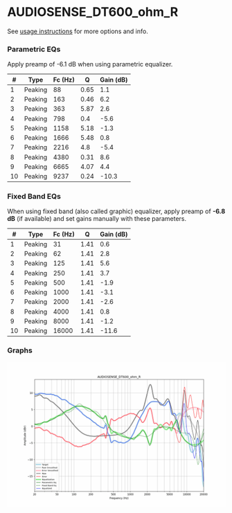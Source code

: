# AUDIOSENSE_DT600_ohm_R
See [usage instructions](https://github.com/jaakkopasanen/AutoEq#usage) for more options and info.

### Parametric EQs
Apply preamp of -6.1 dB when using parametric equalizer.

|   # | Type    |   Fc (Hz) |    Q |   Gain (dB) |
|-----|---------|-----------|------|-------------|
|   1 | Peaking |        88 | 0.65 |         1.1 |
|   2 | Peaking |       163 | 0.46 |         6.2 |
|   3 | Peaking |       363 | 5.87 |         2.6 |
|   4 | Peaking |       798 | 0.4  |        -5.6 |
|   5 | Peaking |      1158 | 5.18 |        -1.3 |
|   6 | Peaking |      1666 | 5.48 |         0.8 |
|   7 | Peaking |      2216 | 4.8  |        -5.4 |
|   8 | Peaking |      4380 | 0.31 |         8.6 |
|   9 | Peaking |      6665 | 4.07 |         4.4 |
|  10 | Peaking |      9237 | 0.24 |       -10.3 |

### Fixed Band EQs
When using fixed band (also called graphic) equalizer, apply preamp of **-6.8 dB** (if available) and set gains manually with these parameters.

|   # | Type    |   Fc (Hz) |    Q |   Gain (dB) |
|-----|---------|-----------|------|-------------|
|   1 | Peaking |        31 | 1.41 |         0.6 |
|   2 | Peaking |        62 | 1.41 |         2.8 |
|   3 | Peaking |       125 | 1.41 |         5.6 |
|   4 | Peaking |       250 | 1.41 |         3.7 |
|   5 | Peaking |       500 | 1.41 |        -1.9 |
|   6 | Peaking |      1000 | 1.41 |        -3.1 |
|   7 | Peaking |      2000 | 1.41 |        -2.6 |
|   8 | Peaking |      4000 | 1.41 |         0.8 |
|   9 | Peaking |      8000 | 1.41 |        -1.2 |
|  10 | Peaking |     16000 | 1.41 |       -11.6 |

### Graphs
![](./AUDIOSENSE_DT600_ohm_R.png)
